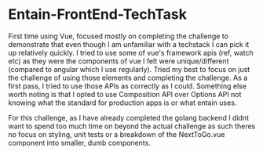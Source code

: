 # Entain-FrontEnd-TechTask

First time using Vue, focused mostly on completing the challenge to demonstrate that even though I am unfamiliar with a techstack I can pick it up relatively quickly. I tried to use some of vue's framework apis (ref, watch etc) as they were the components of vue I felt were unique/different (compared to angular which I use regularly). Tried my best to focus on just the challenge of using those elements and completing the challenge. As a first pass, I tried to use those APIs as correctly as I could. Something else worth noting is that I opted to use Composition API over Options API not knowing what the standard for production apps is or what entain uses.

For this challenge, as I have already completed the golang backend I didnt want to spend too much time on beyond the actual challenge as such theres no focus on styling, unit tests or a breakdown of the NextToGo.vue component into smaller, dumb components. 
